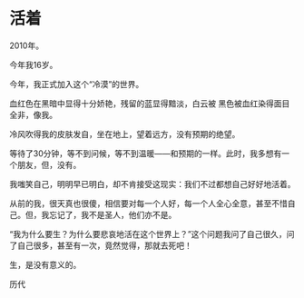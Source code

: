 ---
---

# 活着 #

2010年。

今年我16岁。

今年，我正式加入这个“冷漠”的世界。

血红色在黑暗中显得十分娇艳，残留的蓝显得黯淡，白云被 黑色被血红染得面目全非，像我。

冷风吹得我的皮肤发自，坐在地上，望着远方，没有预期的绝望。

等待了30分钟，等不到问候，等不到温暖——和预期的一样。此时，我多想有一个朋友，但，没有。

我嗤笑自己，明明早已明白，却不肯接受这现实：我们不过都想自己好好地活着。

从前的我，很天真也很傻，相信要对每一个人好，每一个人全心全意，甚至不惜自己。但，我忘记了，我不是圣人，他们亦不是。

“我为什么要生？为什么要悲哀地活在这个世界上？”这个问题我问了自己很久，问了自己很多，甚至有一次，竟然觉得，那就去死吧！

生，是没有意义的。

历代
